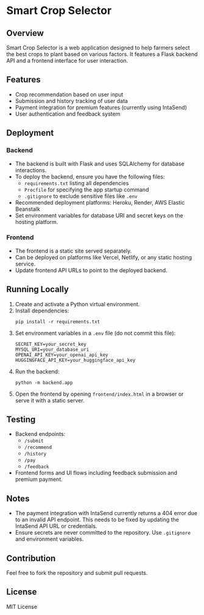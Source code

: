 # Smart Crop Selector

## Overview
Smart Crop Selector is a web application designed to help farmers select the best crops to plant based on various factors. It features a Flask backend API and a frontend interface for user interaction.

## Features
- Crop recommendation based on user input
- Submission and history tracking of user data
- Payment integration for premium features (currently using IntaSend)
- User authentication and feedback system

## Deployment

### Backend
- The backend is built with Flask and uses SQLAlchemy for database interactions.
- To deploy the backend, ensure you have the following files:
  - `requirements.txt` listing all dependencies
  - `Procfile` for specifying the app startup command
  - `.gitignore` to exclude sensitive files like `.env`
- Recommended deployment platforms: Heroku, Render, AWS Elastic Beanstalk
- Set environment variables for database URI and secret keys on the hosting platform.

### Frontend
- The frontend is a static site served separately.
- Can be deployed on platforms like Vercel, Netlify, or any static hosting service.
- Update frontend API URLs to point to the deployed backend.

## Running Locally
1. Create and activate a Python virtual environment.
2. Install dependencies:
   ```
   pip install -r requirements.txt
   ```
3. Set environment variables in a `.env` file (do not commit this file):
   ```
   SECRET_KEY=your_secret_key
   MYSQL_URI=your_database_uri
   OPENAI_API_KEY=your_openai_api_key
   HUGGINGFACE_API_KEY=your_huggingface_api_key
   ```
4. Run the backend:
   ```
   python -m backend.app
   ```
5. Open the frontend by opening `frontend/index.html` in a browser or serve it with a static server.

## Testing
- Backend endpoints:
  - `/submit`
  - `/recommend`
  - `/history`
  - `/pay`
  - `/feedback`
- Frontend forms and UI flows including feedback submission and premium payment.

## Notes
- The payment integration with IntaSend currently returns a 404 error due to an invalid API endpoint. This needs to be fixed by updating the IntaSend API URL or credentials.
- Ensure secrets are never committed to the repository. Use `.gitignore` and environment variables.

## Contribution
Feel free to fork the repository and submit pull requests.

## License
MIT License
